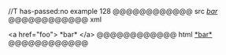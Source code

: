 //T has-passed:no
example 128
@@@@@@@@@@@@ src
<a href="foo">
*bar*
</a>
@@@@@@@@@@@@ xml
<?xml version="1.0" encoding="UTF-8"?>
<!DOCTYPE document SYSTEM "CommonMark.dtd">
<document xmlns="http://commonmark.org/xml/1.0">
  <html_block>&lt;a href=&quot;foo&quot;&gt;
*bar*
&lt;/a&gt;
</html_block>
</document>
@@@@@@@@@@@@ html
<a href="foo">
*bar*
</a>
@@@@@@@@@@@@

